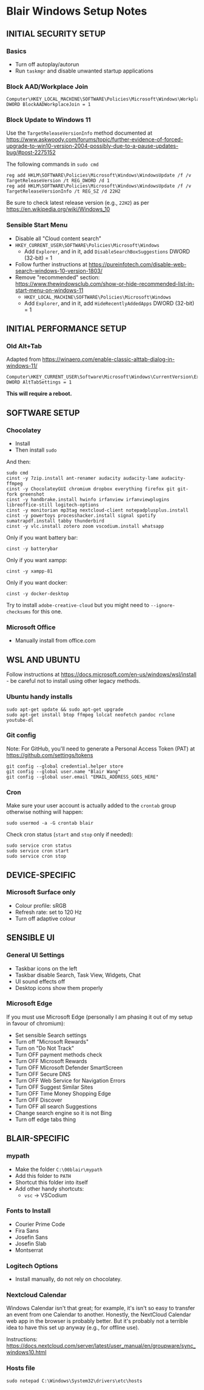 # Blair Windows Setup Notes

## INITIAL SECURITY SETUP

### Basics

- Turn off autoplay/autorun
- Run `taskmgr` and disable unwanted startup applications

### Block AAD/Workplace Join

```
Computer\HKEY_LOCAL_MACHINE\SOFTWARE\Policies\Microsoft\Windows\WorkplaceJoin
DWORD BlockAADWorkplaceJoin = 1
```

### Block Update to Windows 11

Use the `TargetReleaseVersionInfo` method documented at https://www.askwoody.com/forums/topic/further-evidence-of-forced-upgrade-to-win10-version-2004-possibly-due-to-a-pause-updates-bug/#post-2275152

The following commands in `sudo cmd`

```
reg add HKLM\SOFTWARE\Policies\Microsoft\Windows\WindowsUpdate /f /v TargetReleaseVersion /t REG_DWORD /d 1
reg add HKLM\SOFTWARE\Policies\Microsoft\Windows\WindowsUpdate /f /v TargetReleaseVersionInfo /t REG_SZ /d 22H2
```

Be sure to check latest release version (e.g., `22H2`) as per https://en.wikipedia.org/wiki/Windows_10

### Sensible Start Menu

- Disable all "Cloud content search"
- `HKEY_CURRENT_USER\SOFTWARE\Policies\Microsoft\Windows`
	- Add `Explorer`, and in it, add `DisableSearchBoxSuggestions` DWORD (32-bit) = 1
- Follow further instructions at https://pureinfotech.com/disable-web-search-windows-10-version-1803/
- Remove "recommended" section: https://www.thewindowsclub.com/show-or-hide-recommended-list-in-start-menu-on-windows-11
	- `HKEY_LOCAL_MACHINE\SOFTWARE\Policies\Microsoft\Windows`
	- Add `Explorer`, and in it, add `HideRecentlyAddedApps` DWORD (32-bit) = 1





## INITIAL PERFORMANCE SETUP

### Old Alt+Tab

Adapted from https://winaero.com/enable-classic-alttab-dialog-in-windows-11/

```
Computer\HKEY_CURRENT_USER\Software\Microsoft\Windows\CurrentVersion\Explorer
DWORD AltTabSettings = 1
```

**This will require a reboot.**





## SOFTWARE SETUP

### Chocolatey

- Install
- Then install `sudo`

And then:

```
sudo cmd
cinst -y 7zip.install ant-renamer audacity audacity-lame audacity-ffmpeg
cinst -y ChocolateyGUI chromium dropbox everything firefox git git-fork greenshot
cinst -y handbrake.install hwinfo irfanview irfanviewplugins libreoffice-still logitech-options
cinst -y monitorian mp3tag nextcloud-client notepadplusplus.install
cinst -y powertoys processhacker.install signal spotify sumatrapdf.install tabby thunderbird
cinst -y vlc.install zotero zoom vscodium.install whatsapp
```



Only if you want battery bar:

```
cinst -y batterybar
```

Only if you want xampp:

```
cinst -y xampp-81
```

Only if you want docker:

```
cinst -y docker-desktop
```

Try to install `adobe-creative-cloud` but you might need to `--ignore-checksums` for this one.

### Microsoft Office

- Manually install from office.com



## WSL AND UBUNTU

Follow instructions at https://docs.microsoft.com/en-us/windows/wsl/install - be careful not to install using other legacy methods.

### Ubuntu handy installs

```
sudo apt-get update && sudo apt-get upgrade
sudo apt-get install btop ffmpeg lolcat neofetch pandoc rclone youtube-dl
```

### Git config

Note: For GitHub, you'll need to generate a Personal Access Token (PAT) at https://github.com/settings/tokens

```
git config --global credential.helper store
git config --global user.name "Blair Wang"
git config --global user.email "EMAIL_ADDRESS_GOES_HERE"
```

### Cron

Make sure your user account is actually added to the `crontab` group otherwise nothing will happen:

```
sudo usermod -a -G crontab blair
```

Check cron status (`start` and `stop` only if needed):

```
sudo service cron status
sudo service cron start
sudo service cron stop
```





## DEVICE-SPECIFIC

### Microsoft Surface only

- Colour profile: sRGB
- Refresh rate: set to 120 Hz
- Turn off adaptive colour





## SENSIBLE UI

### General UI Settings

- Taskbar icons on the left
- Taskbar disable Search, Task View, Widgets, Chat
- UI sound effects off
- Desktop icons show them properly

### Microsoft Edge

If you must use Microsoft Edge (personally I am phasing it out of my setup in favour of chromium):

- Set sensible Search settings
- Turn off "Microsoft Rewards"
- Turn on "Do Not Track"
- Turn OFF payment methods check
- Turn OFF Microsoft Rewards
- Turn OFF Microsoft Defender SmartScreen
- Turn OFF Secure DNS
- Turn OFF Web Service for Navigation Errors
- Turn OFF Suggest Similar Sites
- Turn OFF Time Money Shopping Edge
- Turn OFF Discover
- Turn OFF all search Suggestions
- Change search engine so it is not Bing
- Turn off edge tabs thing


## BLAIR-SPECIFIC

### mypath

- Make the folder `C:\00blair\mypath`
- Add this folder to `PATH`
- Shortcut this folder into itself
- Add other handy shortcuts:
	- `vsc` &rarr; VSCodium

### Fonts to Install

- Courier Prime Code
- Fira Sans
- Josefin Sans
- Josefin Slab
- Montserrat


### Logitech Options

- Install manually, do not rely on chocolatey.


### Nextcloud Calendar

Windows Calendar isn't that great; for example, it's isn't so easy to transfer an event from one Calendar to another.
Honestly, the NextCloud Calendar web app in the browser is probably better.
But it's probably not a terrible idea to have this set up anyway (e.g., for offline use).

Instructions: https://docs.nextcloud.com/server/latest/user_manual/en/groupware/sync_windows10.html


### Hosts file

```
sudo notepad C:\Windows\System32\drivers\etc\hosts
```

